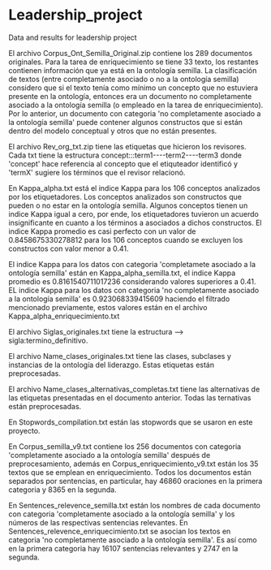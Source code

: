 # Leadership_project
Data and results for leadership project

El archivo Corpus_Ont_Semilla_Original.zip contiene los 289 documentos originales. Para la tarea de enriquecimiento se tiene 33 texto, los restantes contienen información que ya está en la ontología semilla. La clasificación de textos (entre completamente asociado o no a la ontología semilla) considero que si el texto tenía como mínimo un concepto que no estuviera presente en la ontología, entonces era un documento no completamente asociado a la ontología semilla (o empleado en la tarea de enriquecimiento). Por lo anterior, un documento con categoria 'no completamente asociado a la ontología semilla' puede contener algunos constructos que si están dentro del modelo conceptual y otros que no están presentes.

El archivo Rev_org_txt.zip tiene las etiquetas que hicieron los revisores. Cada txt tiene la estructura concept:::term1----term2----term3 donde 'concept' hace referencia al concepto que el etiquteador identificó y 'termX' sugiere los términos que el revisor relacionó.

En Kappa_alpha.txt está el indice Kappa para los 106 conceptos analizados por los etiquetadores. Los conceptos analizados son constructos que pueden o no estar en la ontología semilla. Algunos conceptos tienen un indice Kappa igual a cero, por ende, los etiquetadores tuvieron un acuerdo insignificante en cuanto a los términos a asociados a dichos constructos. El indice Kappa promedio es casi perfecto con un valor de 0.8458675330278812 para los 106 conceptos cuando se excluyen los constructos con valor menor a 0.41.

El indice Kappa para los datos con categoria 'completamete asociado a la ontología semilla' están en Kappa_alpha_semilla.txt, el indice Kappa promedio es 0.8161540711017236 considerando valores superiores a 0.41. EL indice Kappa para los datos con categoria 'no completamente asociado a la ontología semilla' es 0.923068339415609 haciendo el filtrado mencionado previamente, estos valores están en el archivo Kappa_alpha_enriquecimiento.txt

El archivo Siglas_originales.txt tiene la estructura --> sigla:termino_definitivo.

El archivo Name_clases_originales.txt tiene las clases, subclases y instancias de la ontología del liderazgo. Estas etiquetas están preprocesadas.

El archivo Name_clases_alternativas_completas.txt tiene las alternativas de las etiquetas presentadas en el documento anterior. Todas las ternativas están preprocesadas.

En Stopwords_compilation.txt están las stopwords que se usaron en este proyecto.

En Corpus_semilla_v9.txt contiene los 256 documentos con categoria 'completamente asociado a la ontología semilla' después de preprocesamiento, además en Corpus_enriquecimiento_v9.txt están los 35 textos que se emplean en enriquecimiento. Todos los documentos están separados por sentencias, en particular, hay 46860 oraciones en la primera categoria y 8365 en la segunda.

En Sentences_relevence_semilla.txt están los nombres de cada documento con categoria 'completamente asociado a la ontología semilla' y los números de las respectivas sentencias relevantes. En Sentences_relevence_enriquecimiento.txt se asocian los textos en categoria 'no completamente asociado a la ontología semilla'. Es así como en la primera categoria hay 16107 sentencias relevantes y 2747 en la segunda.
